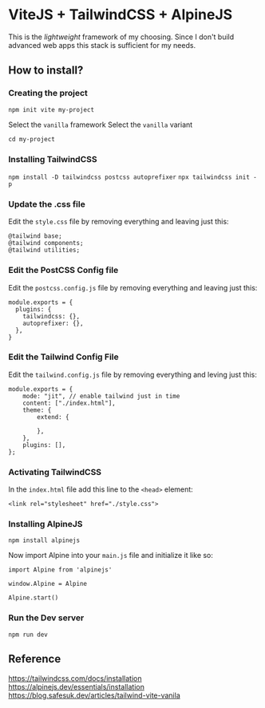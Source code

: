 # ViteJS + TailwindCSS + AlpineJS

This is the *lightweight* framework of my choosing. Since I don't build advanced web apps this stack is sufficient for my needs.

## How to install?

### Creating the project

`npm init vite my-project`

Select the `vanilla` framework
Select the `vanilla` variant

`cd my-project`

### Installing TailwindCSS

`npm install -D tailwindcss postcss autoprefixer`
`npx tailwindcss init -p`

### Update the .css file

Edit the `style.css` file by removing everything and leaving just this:

```
@tailwind base;
@tailwind components;
@tailwind utilities;
```

### Edit the PostCSS Config file

Edit the `postcss.config.js` file by removing everything and leaving just this:

```
module.exports = {
  plugins: {
    tailwindcss: {},
    autoprefixer: {},
  },
}
```


### Edit the Tailwind Config File

Edit the `tailwind.config.js` file by removing everything and leving just this:

```
module.exports = {
    mode: "jit", // enable tailwind just in time
    content: ["./index.html"],
    theme: {
        extend: {

        },
    },
    plugins: [],
};
```


### Activating TailwindCSS

In the `index.html` file add this line to the `<head>` element:

`<link rel="stylesheet" href="./style.css">`
 
### Installing AlpineJS

`npm install alpinejs`

Now import Alpine into your `main.js` file and initialize it like so:

```
import Alpine from 'alpinejs'
 
window.Alpine = Alpine
 
Alpine.start()
```

### Run the Dev server

`npm run dev`



## Reference

https://tailwindcss.com/docs/installation
https://alpinejs.dev/essentials/installation
https://blog.safesuk.dev/articles/tailwind-vite-vanila
